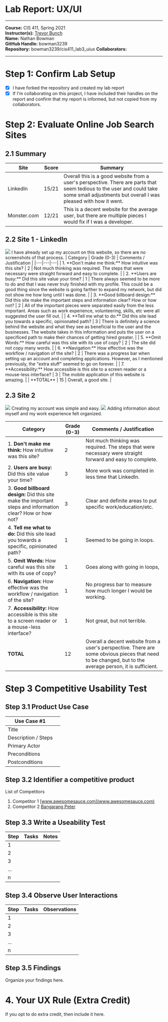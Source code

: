 # Lab Report: UX/UI
___
**Course:** CIS 411, Spring 2021  
**Instructor(s):** [Trevor Bunch](https://github.com/trevordbunch)  
**Name:** Nathan Bowman  
**GitHub Handle:** bowman3239  
**Repository:**   bowman3239/cis411_lab3_uiux
**Collaborators:**   
___

# Step 1: Confirm Lab Setup
- [x] I have forked the repository and created my lab report
- [x] If I'm collaborating on this project, I have included their handles on the report and confirm that my report is informed, but not copied from my collaborators.

# Step 2: Evaluate Online Job Search Sites

## 2.1 Summary
| Site | Score | Summary |
|---|---|---|
| LinkedIn | 15/21 | Overall this is a good website from a user's perspective. There are parts that seem tedious to the user and could take some small adjustments but overall I was pleased with how it went.|
| Monster.com | 12/21 | This is a decent website for the average user, but there are multiple pieces I would fix if I was a developer. |

## 2.2 Site 1 - LinkedIn

<img src="./LinkedIn.png" />
I have already set up my account on this website, so there are no screenshots of that process.
| Category | Grade (0-3) | Comments / Justification |
|---|---|---|
| 1. **Don't make me think:** How intuitive was this site? |  2 | Not much thinking was required. The steps that were necessary were straight forward and easy to complete.  |
| 2. **Users are busy:** Did this site value your time?  |  1 | There always seemed to be more to do and that I was never truly finished with my profile. This could be a good thing since the website is going farther to expand my network, but did not show me how long until I was done.  |
| 3. **Good billboard design:** Did this site make the important steps and information clear? How or how not? | 2  |  All of the important pieces were separated easily from the less important. Areas such as work experience, volunteering, skills, etc were all suggested the user fill out. |
| 4. **Tell me what to do:** Did this site lead you towards a specific, opinionated path? |   3  | There is definitely a science behind the website and what they see as beneficial to the user and the businesses. The website takes in this information and puts the user on a specificed path to make their chances of getting hired greater.   |
| 5. **Omit Words:** How careful was this site with its use of copy? |  2 | The site did not copy many words.  |
| 6. **Navigation:** How effective was the workflow / navigation of the site? | 2  |  There was a progress bar when setting up an account and completing applications. However, as I mentioned previously, the "extra stuff" seemed to go on forever. |
| 7. **Accessibility:** How accessible is this site to a screen reader or a mouse-less interface? | 3  | The mobile application of this website is amazing.  |
| **TOTAL** |  15 | Overall, a good site.  |

## 2.3 Site 2
<img src="./Monster1.png" />
Creating my account was simple and easy.

<img src=".Monster2.png" />
Adding information about myself and my work experience felt organized.

| Category | Grade (0-3) | Comments / Justification |
|---|---|---|
| 1. **Don't make me think:** How intuitive was this site? |  2 | Not much thinking was required. The steps that were necessary were straight forward and easy to complete.  |
| 2. **Users are busy:** Did this site value your time?  |  3 |  More work was completed in less time that LinkedIn. |
| 3. **Good billboard design:** Did this site make the important steps and information clear? How or how not? | 3  | Clear and definite areas to put specific work/education/etc.  |
| 4. **Tell me what to do:** Did this site lead you towards a specific, opinionated path? | 1  | Seemed to be going in loops.  |
| 5. **Omit Words:** How careful was this site with its use of copy? | 1  | Goes along with going in loops,   |
| 6. **Navigation:** How effective was the workflow / navigation of the site? |  1 | No progress bar to measure how much longer I would be working.  |
| 7. **Accessibility:** How accessible is this site to a screen reader or a mouse-less interface? | 1  | Not great, but not terrible.  |
| **TOTAL** | 12  | Overall a decent website from a user's perspective. There are some obvious pieces that need to be changed, but to the average person, it is sufficient.  |


# Step 3 Competitive Usability Test

## Step 3.1 Product Use Case

| Use Case #1 | |
|---|---|
| Title | |
| Description / Steps | |
| Primary Actor | |
| Preconditions | |
| Postconditions | |

## Step 3.2 Identifier a competitive product

List of Competitors
1. Competitor 1 [www.awesomesauce.com](www.awesomesauce.com)
2. Competitor 2 [Bangarang Peter](https://www.youtube.com/watch?v=4PNOccSUb1Q)

## Step 3.3 Write a Useability Test

| Step | Tasks | Notes |
|---|---|---|
| 1 |   |   |
| 2 |   |   |
| 3 |   |   |
| ... |   |   |
| n |   |   |

## Step 3.4 Observe User Interactions

| Step | Tasks | Observations |
|---|---|---|
| 1 |   |   |
| 2 |   |   |
| 3 |   |   |
| ... |   |   |
| n |   |   |

## Step 3.5 Findings
Organize your findings here.

# 4. Your UX Rule (Extra Credit)
If you opt to do extra credit, then include it here.